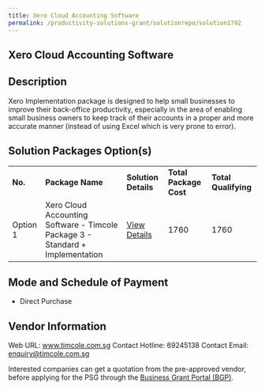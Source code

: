 ```yaml
---
title: Xero Cloud Accounting Software
permalink: /productivity-solutions-grant/solutionrepo/solution1792
---
```


## Xero Cloud Accounting Software

## Description

Xero Implementation package is designed to help small businesses to improve their back-office productivity, especially in the area of enabling small business owners to keep track of their accounts in a proper and more accurate manner (instead of using Excel which is very prone to error).

## Solution Packages Option(s)

<table>
<tr>
<td><b>No.</b></td>
<td><b>Package Name</b></td>
<td><b>Solution Details</b></td>
<td><b>Total Package Cost</b></td>
<td><b>Total Qualifying</b></td>
</tr>
<tr>
<td>Option 1</td>
<td>Xero Cloud Accounting Software - Timcole Package 3 - Standard + Implementation</td>
<td><a href='https://www.gobusiness.gov.sg/images/psg/Desensitised_Timcole_Annex_3_CR_wef_26_August_2021_Part_3.pdf'>View Details</a></td>
<td>1760</td>
<td>1760</td>
</tr>
</table>

## Mode and Schedule of Payment

 - Direct Purchase

## Vendor Information

 Web URL: www.timcole.com.sg 
Contact Hotline: 69245138 
Contact Email: enquiry@timcole.com.sg 


Interested companies can get a quotation from the pre-approved vendor, before applying for the PSG through the <a href='https://www.businessgrants.gov.sg/'>Business Grant Portal (BGP)</a>.
<script src="/jquery/resize-tables.js"></script>
